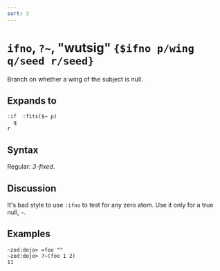 ```yaml
---
sort: 3
---
```


# `ifno`, `?~`, "wutsig" `{$ifno p/wing q/seed r/seed}`

Branch on whether a wing of the subject is null.
 
## Expands to

```
:if  :fits($~ p)
  q
r
```

## Syntax

Regular: *3-fixed*.

## Discussion

It's bad style to use `:ifno` to test for any zero atom.  Use it
only for a true null, `~`.

## Examples

```
~zod:dojo> =foo ""
~zod:dojo> ?~(foo 1 2)
11
```
